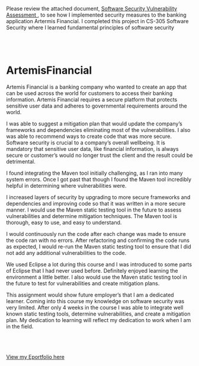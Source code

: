 
Please review the attached document, [Software Security Vulnerability Assessment ](https://github.com/JessicaDuft/ArtemisFinancial/blob/main/Software_security_Artemis_Financial.docx)  , to see how I implemented security measures to the banking application Artermis Financial. I completed this project in CS-305 Software Security where I learned fundamental principles of software security 
<br/>
<br/>
<br/>
<br/>


# ArtemisFinancial

Artemis Financial is a banking company who wanted to create an app that can be used across the world for customers to access their banking information. Artemis Financial requires a secure platform that protects sensitive user data and adheres to governmental requirements around the world. 



I was able to suggest a mitigation plan that would update the company’s frameworks and dependencies eliminating most of the vulnerabilities. I also was able to recommend ways to create code that was more secure. Software security is crucial to a company’s overall wellbeing. It is mandatory that sensitive user data, like financial information, is always secure or customer’s would no longer trust the client and the result could be detrimental. 



I found integrating the Maven tool initially challenging, as I ran into many system errors. Once I got past that though I found the Maven tool incredibly helpful in determining where vulnerabilities were. 



I increased layers of security by upgrading to more secure frameworks and dependencies and improving code so that it was written in a more secure manner. I would use the Maven static testing tool in the future to assess vulnerabilities and determine mitigation techniques. The Maven tool is thorough, easy to use, and easy to understand. 


I would continuously run the code after each change was made to ensure the code ran with no errors. After refactoring and confirming the code runs as expected, I would re-run the Maven static testing tool to ensure that I did not add any additional vulnerabilities to the code. 



We used Eclipse a lot during this course and I was introduced to some parts of Eclipse that I had never used before. Definitely enjoyed learning the environment a little better. I also would use the Maven static testing tool in the future to test for vulnerabilities and create mitigation plans. 



This assignment would show future employer’s that I am a dedicated learner. Coming into this course my knowledge on software security was very limited. After only 4 weeks in the course I was able to integrate well known static testing tools, determine vulnerabilities, and create a mitigation plan. My dedication to learning will reflect my dedication to work when I am in the field. 
<br/>
<br/>
<br/>
<br/>

[View my Eportfolio here](https://github.com/JessicaDuft/EPortfolio)

